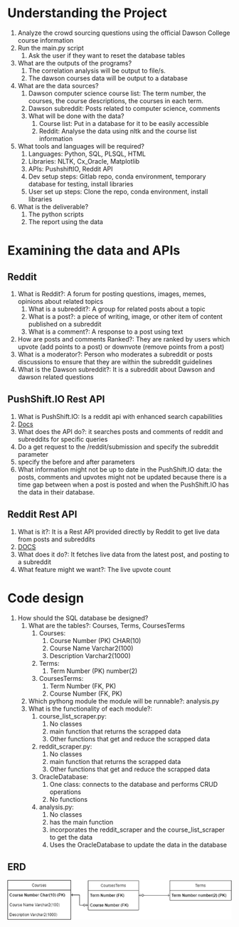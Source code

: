# Understanding the Project
1. Analyze the crowd sourcing questions using the official Dawson College course information
2. Run the main.py script 
   1. Ask the user if they want to reset the database tables
3. What are the outputs of the programs?
   1. The correlation analysis will be output to file/s.
   2. The dawson courses data will be output to a database
4. What are the data sources?
   1. Dawson computer science course list: The term number, the courses, the course descriptions, the courses in each term.
   2. Dawson subreddit: Posts related to computer science, comments
   3. What will be done with the data?
      1. Course list: Put in a database for it to be easily accessible 
      2. Reddit: Analyse the data using nltk and the course list information
5. What tools and languages will be required?
   1. Languages: Python, SQL, PLSQL, HTML
   2. Libraries: NLTK, Cx_Oracle, Matplotlib
   3. APIs: PushshiftIO, Reddit API
   4. Dev setup steps: Gitlab repo, conda environment, temporary database for testing, install libraries
   5. User set up steps: Clone the repo, conda environment, install libraries
6. What is the deliverable?
   1. The python scripts
   2. The report using the data

# Examining the data and APIs
## Reddit
1. What is Reddit?: A forum for posting questions, images, memes, opinions about related topics
   1. What is a subreddit?: A group for related posts about a topic
   2. What is a post?: a piece of writing, image, or other item of content published on a subreddit
   3. What is a comment?: A response to a post using text
2. How are posts and comments Ranked?: They are ranked by users which upvote (add points to a post) or downvote (remove points from a post)
3. What is a moderator?: Person who moderates a subreddit or posts discussions to ensure that they are within the subreddit guidelines
4. What is the Dawson subreddit?: It is a subreddit about Dawson and dawson related questions

## PushShift.IO Rest API
1. What is PushShift.IO: Is a reddit api with enhanced search capabilities
2. [Docs](https://github.com/pushshift/api)
3. What does the API do?: it searches posts and comments of reddit and subreddits for specific queries
4. Do a get request to the /reddit/submission and specify the subreddit parameter
5. specify the before and after parameters
6. What information might not be up to date in the PushShift.IO data: the posts, comments and upvotes might not be updated because there is a time gap between when a post is posted and when the PushShift.IO has the data in their database.

## Reddit Rest API
1. What is it?: It is a Rest API provided directly by Reddit to get live data from posts and subreddits
2. [DOCS](https://github.com/pushshift/api)
3. What does it do?: It fetches live data from the latest post, and posting to a subreddit
4. What feature might we want?: The live upvote count

# Code design
1. How should the SQL database be designed?
   1. What are the tables?: Courses, Terms, CoursesTerms
      1. Courses:
         1. Course Number (PK) CHAR(10)
         2. Course Name Varchar2(100)
         3. Description Varchar2(1000)
      2. Terms:
         1. Term Number (PK) number(2)
      3. CoursesTerms:
         1. Term Number (FK, PK)
         2. Course Number (FK, PK)
   2. Which pythong module the module will be runnable?: analysis.py
   3. What is the functionality of each module?:
      1. course_list_scraper.py:
         1. No classes
         2. main function that returns the scrapped data
         3. Other functions that get and reduce the scrapped data
      2. reddit_scraper.py:
         1. No classes
         2. main function that returns the scrapped data
         3. Other functions that get and reduce the scrapped data
      3. OracleDatabase:
         1. One class: connects to the database and performs CRUD operations
         2. No functions
      4. analysis.py:
         1. No classes
         2. has the main function
         3. incorporates the reddit_scraper and the course_list_scraper to get the data
         4. Uses the OracleDatabase to update the data in the database
         
## ERD
![ERD](./ERD.png)